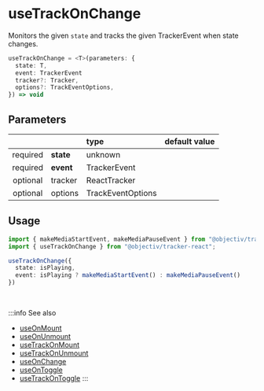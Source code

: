 # useTrackOnChange

Monitors the given `state` and tracks the given TrackerEvent when state changes.

```ts
useTrackOnChange = <T>(parameters: {
  state: T,
  event: TrackerEvent
  tracker?: Tracker,
  options?: TrackEventOptions,
}) => void
```

## Parameters
|          |           | type              | default value |
|:--------:|:----------|:------------------|:--------------|
| required | **state** | unknown           |               |
| required | **event** | TrackerEvent      |               |
| optional | tracker   | ReactTracker      |               |
| optional | options   | TrackEventOptions |               |

## Usage
```ts
import { makeMediaStartEvent, makeMediaPauseEvent } from "@objectiv/tracker-core";
import { useTrackOnChange } from "@objectiv/tracker-react";
```

```ts
useTrackOnChange({ 
  state: isPlaying, 
  event: isPlaying ? makeMediaStartEvent() : makeMediaPauseEvent()
})
```

<br />

:::info See also
- [useOnMount](/tracking/react/api-reference/hooks/useOnMount.md)
- [useOnUnmount](/tracking/react/api-reference/hooks/useOnUnmount.md)
- [useTrackOnMount](/tracking/react/api-reference/hooks/useTrackOnMount.md)
- [useTrackOnUnmount](/tracking/react/api-reference/hooks/useTrackOnUnmount.md)
- [useOnChange](/tracking/react/api-reference/hooks/useOnChange.md)
- [useOnToggle](/tracking/react/api-reference/hooks/useOnToggle.md)
- [useTrackOnToggle](/tracking/react/api-reference/hooks/useTrackOnToggle.md)
:::
